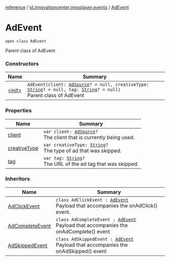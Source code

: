 [reference](../../index.md) / [id.innovationcenter.innoplayer.events](../index.md) / [AdEvent](./index.md)

# AdEvent

`open class AdEvent`

Parent class of AdEvent

### Constructors

| Name | Summary |
|---|---|
| [&lt;init&gt;](-init-.md) | `AdEvent(client: `[`AdSource`](../../id.innovationcenter.innoplayer.media.ads/-ad-source/index.md)`? = null, creativeType: `[`String`](https://kotlinlang.org/api/latest/jvm/stdlib/kotlin/-string/index.html)`? = null, tag: `[`String`](https://kotlinlang.org/api/latest/jvm/stdlib/kotlin/-string/index.html)`? = null)`<br>Parent class of AdEvent |

### Properties

| Name | Summary |
|---|---|
| [client](client.md) | `var client: `[`AdSource`](../../id.innovationcenter.innoplayer.media.ads/-ad-source/index.md)`?`<br>The client that is currently being used. |
| [creativeType](creative-type.md) | `var creativeType: `[`String`](https://kotlinlang.org/api/latest/jvm/stdlib/kotlin/-string/index.html)`?`<br>The type of ad that was skipped. |
| [tag](tag.md) | `var tag: `[`String`](https://kotlinlang.org/api/latest/jvm/stdlib/kotlin/-string/index.html)`?`<br>The URL of the ad tag that was skipped. |

### Inheritors

| Name | Summary |
|---|---|
| [AdClickEvent](../-ad-click-event/index.md) | `class AdClickEvent : `[`AdEvent`](./index.md)<br>Payload that accompanies the onAdClick() event. |
| [AdCompleteEvent](../-ad-complete-event/index.md) | `class AdCompleteEvent : `[`AdEvent`](./index.md)<br>Payload that accompanies the onAdComplete() event |
| [AdSkippedEvent](../-ad-skipped-event/index.md) | `class AdSkippedEvent : `[`AdEvent`](./index.md)<br>Payload that accompanies the onAdSkipped() event |
